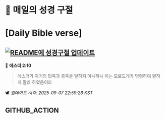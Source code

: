 # 🙏 매일의 성경 구절
# [Daily Bible verse]
## [![README에 성경구절 업데이트](https://github.com/DONGSUKA/first_test/actions/workflows/update-readme-bible.yml/badge.svg)](https://github.com/DONGSUKA/first_test/actions/workflows/update-readme-bible.yml)
<!-- START_BIBLE_VERSE -->
📖 **에스더 2:10**
> 에스더가 자기의 민족과 종족을 말하지 아니하니 이는 모르드개가 명령하여 말하지 말라 하였음이라

🕊️ _업데이트 시각: 2025-09-07 22:59:26 KST_
  <!-- END_BIBLE_VERSE -->
## GITHUB_ACTION
